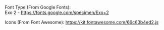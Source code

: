 Font Type (From Google Fonts):  
Exo 2 - https://fonts.google.com/specimen/Exo+2

Icons (From Font Awesome):
https://kit.fontawesome.com/66c63b4ed2.js
